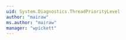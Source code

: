 ```yaml
---
uid: System.Diagnostics.ThreadPriorityLevel
author: "mairaw"
ms.author: "mairaw"
manager: "wpickett"
---
```

